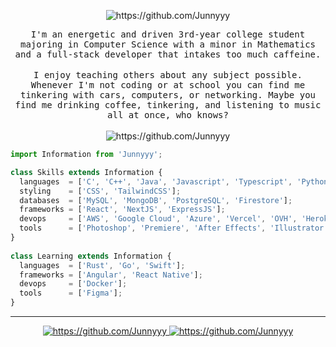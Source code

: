 <p align="center">
<img src="https://user-images.githubusercontent.com/44646589/175486784-a3d8bd5a-ae80-4b03-b3bf-54242ab32678.png" alt="https://github.com/Junnyyy" />
</p>

<p align="center">
  <samp>
I'm an energetic and driven 3rd-year college student majoring in Computer Science with a minor in Mathematics and a full-stack developer that intakes too much caffeine.
  </samp>
  <br/><br/>
  <samp>
I enjoy teaching others about any subject possible. Whenever I'm not coding or at school you can find me tinkering with cars, computers, or networking. Maybe you find me drinking coffee, tinkering, and listening to music all at once, who knows?
  </samp>
  <br/><br/>
  <img src="https://komarev.com/ghpvc/?username=Junnyyy&style=flat-square" alt="https://github.com/Junnyyy" />
</p>

```js
import Information from 'Junnyyy';

class Skills extends Information {
  languages  = ['C', 'C++', 'Java', 'Javascript', 'Typescript', 'Python', 'Lua', 'PHP', 'R', 'Matlab'];
  styling    = ['CSS', 'TailwindCSS'];
  databases  = ['MySQL', 'MongoDB', 'PostgreSQL', 'Firestore'];
  frameworks = ['React', 'NextJS', 'ExpressJS'];
  devops     = ['AWS', 'Google Cloud', 'Azure', 'Vercel', 'OVH', 'Heroku'];
  tools      = ['Photoshop', 'Premiere', 'After Effects', 'Illustrator'];
}
  
class Learning extends Information {
  languages  = ['Rust', 'Go', 'Swift'];
  frameworks = ['Angular', 'React Native'];
  devops     = ['Docker'];
  tools      = ['Figma'];
}
```

<hr/>
<div align="center">
  <a href="https://github.com/Junnyyy">
    <img src="https://github-readme-stats.vercel.app/api?username=Junnyyy&custom_title=📊%20Github%20Stats&line_height=24&theme=tokyonight&show_icons=true&hide=contribs&include_all_commits=true&count_private=true&hide_rank=true&hide_border=true" alt="https://github.com/Junnyyy" />
  </a>
  <a href="https://github.com/Junnyyy">
    <img src="https://github-readme-stats.vercel.app/api/top-langs/?username=Junnyyy&custom_title=📈%20Language%20Usage&layout=compact&theme=tokyonight&count_private=true&hide_border=true" alt="https://github.com/Junnyyy" />
  </a>
</div>
